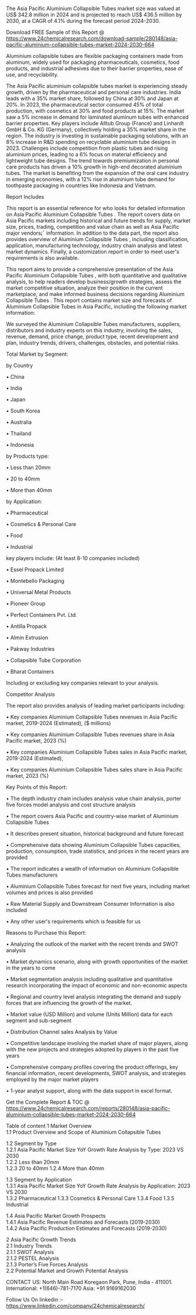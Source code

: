 The Asia Pacific Aluminium Collapsible Tubes market size was valued at US$ 342.8 million in 2024 and is projected to reach US$ 436.5 million by 2030, at a CAGR of 4.1% during the forecast period 2024-2030.

Download FREE Sample of this Report @ https://www.24chemicalresearch.com/download-sample/280148/asia-pacific-aluminium-collapsible-tubes-market-2024-2030-664

Aluminium collapsible tubes are flexible packaging containers made from aluminum, widely used for packaging pharmaceuticals, cosmetics, food products, and industrial adhesives due to their barrier properties, ease of use, and recyclability.

The Asia Pacific aluminium collapsible tubes market is experiencing steady growth, driven by the pharmaceutical and personal care industries. India leads with a 35% market share, followed by China at 30% and Japan at 20%. In 2023, the pharmaceutical sector consumed 45% of total production, with cosmetics at 30% and food products at 15%. The market saw a 5% increase in demand for laminated aluminum tubes with enhanced barrier properties. Key players include Alltub Group (France) and Linhardt GmbH & Co. KG (Germany), collectively holding a 35% market share in the region. The industry is investing in sustainable packaging solutions, with an 8% increase in R&D spending on recyclable aluminium tube designs in 2023. Challenges include competition from plastic tubes and rising aluminium prices, leading to a 6% focus on material efficiency and lightweight tube designs. The trend towards premiumization in personal care products has driven a 10% growth in high-end decorated aluminium tubes. The market is benefiting from the expansion of the oral care industry in emerging economies, with a 12% rise in aluminium tube demand for toothpaste packaging in countries like Indonesia and Vietnam.

Report Includes

This report is an essential reference for who looks for detailed information on Asia Pacific Aluminium Collapsible Tubes . The report covers data on Asia Pacific markets including historical and future trends for supply, market size, prices, trading, competition and value chain as well as Asia Pacific major vendors¡¯ information. In addition to the data part, the report also provides overview of Aluminium Collapsible Tubes , including classification, application, manufacturing technology, industry chain analysis and latest market dynamics. Finally, a customization report in order to meet user's requirements is also available.

This report aims to provide a comprehensive presentation of the Asia Pacific Aluminium Collapsible Tubes , with both quantitative and qualitative analysis, to help readers develop business/growth strategies, assess the market competitive situation, analyze their position in the current marketplace, and make informed business decisions regarding Aluminium Collapsible Tubes . This report contains market size and forecasts of Aluminium Collapsible Tubes in Asia Pacific, including the following market information:

We surveyed the Aluminium Collapsible Tubes manufacturers, suppliers, distributors and industry experts on this industry, involving the sales, revenue, demand, price change, product type, recent development and plan, industry trends, drivers, challenges, obstacles, and potential risks.

Total Market by Segment:

by Country

•    China

•    India

•    Japan

•    South Korea

•    Australia

•    Thailand

•    Indonesia

by Products type:

•    Less than 20mm

•    20 to 40mm

•    More than 40mm

by Application:

•    Pharmaceutical

•    Cosmetics & Personal Care

•    Food

•    Industrial

key players include: (At least 8-10 companies included)

•    Essel Propack Limited

•    Montebello Packaging

•    Universal Metal Products

•    Pioneer Group

•    Perfect Containers Pvt. Ltd.

•    Antilla Propack

•    Almin Extrusion

•    Pakway Industries

•    Collapsible Tube Corporation

•    Bharat Containers

Including or excluding key companies relevant to your analysis.

Competitor Analysis

The report also provides analysis of leading market participants including:

•    Key companies Aluminium Collapsible Tubes revenues in Asia Pacific market, 2019-2024 (Estimated), ($ millions)

•    Key companies Aluminium Collapsible Tubes revenues share in Asia Pacific market, 2023 (%)

•    Key companies Aluminium Collapsible Tubes sales in Asia Pacific market, 2019-2024 (Estimated),

•    Key companies Aluminium Collapsible Tubes sales share in Asia Pacific market, 2023 (%)

Key Points of this Report:

•    The depth industry chain includes analysis value chain analysis, porter five forces model analysis and cost structure analysis

•    The report covers Asia Pacific and country-wise market of Aluminium Collapsible Tubes

•    It describes present situation, historical background and future forecast

•    Comprehensive data showing Aluminium Collapsible Tubes capacities, production, consumption, trade statistics, and prices in the recent years are provided

•    The report indicates a wealth of information on Aluminium Collapsible Tubes manufacturers

•    Aluminium Collapsible Tubes forecast for next five years, including market volumes and prices is also provided

•    Raw Material Supply and Downstream Consumer Information is also included

•    Any other user's requirements which is feasible for us

Reasons to Purchase this Report:

•    Analyzing the outlook of the market with the recent trends and SWOT analysis

•    Market dynamics scenario, along with growth opportunities of the market in the years to come

•    Market segmentation analysis including qualitative and quantitative research incorporating the impact of economic and non-economic aspects

•    Regional and country level analysis integrating the demand and supply forces that are influencing the growth of the market.

•    Market value (USD Million) and volume (Units Million) data for each segment and sub-segment

•    Distribution Channel sales Analysis by Value

•    Competitive landscape involving the market share of major players, along with the new projects and strategies adopted by players in the past five years

•    Comprehensive company profiles covering the product offerings, key financial information, recent developments, SWOT analysis, and strategies employed by the major market players

•    1-year analyst support, along with the data support in excel format.

Get the Complete Report & TOC @ https://www.24chemicalresearch.com/reports/280148/asia-pacific-aluminium-collapsible-tubes-market-2024-2030-664

Table of content
1 Market Overview    
1.1 Product Overview and Scope of Aluminium Collapsible Tubes  


1.2 Segment by Type    
1.2.1 Asia Pacific Market Size YoY Growth Rate Analysis by Type: 2023 VS 2030    
1.2.2 Less than 20mm    
1.2.3 20 to 40mm
1.2.4 More than 40mm


1.3 Segment by Application  
1.3.1 Asia Pacific Market Size YoY Growth Rate Analysis by Application: 2023 VS 2030    
1.3.2    Pharmaceutical
1.3.3    Cosmetics & Personal Care
1.3.4    Food
1.3.5    Industrial

1.4 Asia Pacific Market Growth Prospects    
1.4.1 Asia Pacific Revenue Estimates and Forecasts (2019-2030)    
1.4.2 Asia Pacific Production Estimates and Forecasts (2019-2030)  


2 Asia Pacific Growth Trends    
2.1 Industry Trends    
2.1.1 SWOT Analysis    
2.1.2 PESTEL Analysis    
2.1.3 Porter’s Five Forces Analysis    
2.2 Potential Market and Growth Potential Analysis     

CONTACT US:
North Main Road Koregaon Park, Pune, India - 411001.
International: +1(646)-781-7170
Asia: +91 9169162030

Follow Us On linkedin :- https://www.linkedin.com/company/24chemicalresearch/
